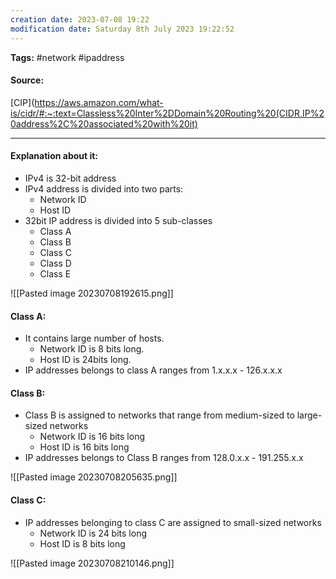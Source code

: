 ```yaml
---
creation date: 2023-07-08 19:22
modification date: Saturday 8th July 2023 19:22:52
---
```


**Tags:** #network #ipaddress

#### Source:
[CIP](https://aws.amazon.com/what-is/cidr/#:~:text=Classless%20Inter%2DDomain%20Routing%20(CIDR,IP%20address%2C%20associated%20with%20it)

--------------------------------------

#### Explanation about it:

* IPv4 is 32-bit address
* IPv4 address is divided into two parts:
	* Network ID
	* Host ID
* 32bit IP address is divided into 5 sub-classes
	* Class A
	* Class B
	* Class C
	* Class D
	* Class E

![[Pasted image 20230708192615.png]]

#### Class A:

* It contains large number of hosts.
	* Network ID is 8 bits long.
	* Host ID is 24bits long.
* IP addresses belongs to class A ranges from 1.x.x.x - 126.x.x.x


#### Class B:

* Class B is assigned to networks that range from medium-sized to large-sized networks
	* Network ID is 16 bits long
	* Host ID is 16 bits long
* IP addresses belongs to Class B ranges from 128.0.x.x - 191.255.x.x

![[Pasted image 20230708205635.png]]


#### Class C:

* IP addresses belonging to class C are assigned to small-sized networks
	* Network ID is 24 bits long
	* Host ID is 8 bits long

![[Pasted image 20230708210146.png]]

